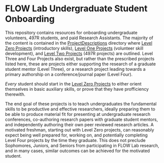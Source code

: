 # FLOW Lab Undergraduate Student Onboarding

This repository contains resources for onboarding undergraduate volunteers, 497R students, and paid Research Assistants.
The majority of the content is contained in the [ProjectDescriptions](ProjectDescriptions/) directory where [Level Zero Projects](ProjectDescriptions/Level0Projects) (introductory skills), [Level One Projects](ProjectDescriptions/Level1Projects) (volunteer skill development), and [Level Two Projects](ProjectDescriptions/Level2Projects) (497R projects) are outlined. Level Three and Four Projects also exist, but rather than the prescribed projects listed here, these are projects either supporting the research of a graduate student mentor (Level Three), or a research project leading towards a primary authorship on a conference/journal paper (Level Four). 

_Every_ student should start in the [Level Zero Projects](ProjectDescriptions/Level0Projects) to either orient themselves in basic auxiliary skills, or prove that they have profficiency therewith.

The end goal of these projects is to teach undergraduates the fundamental skills to be productive and effective researchers, ideally preparing them to be able to produce material fit for presenting at undergraduate research conferences, co-authoring research papers with graduate student mentors, and independently authoring their own peer reviewed research articles. A motivated freshman, starting out with Level Zero projects, can reasonably expect being well prepared for, working on, and potentially completing Level Four projects by the time they graduate. This does not preclude Sophomores, Juniors, and Seniors from participating in FLOW Lab research, and in many cases, similar outcomes can be achieved for the motivated student.
